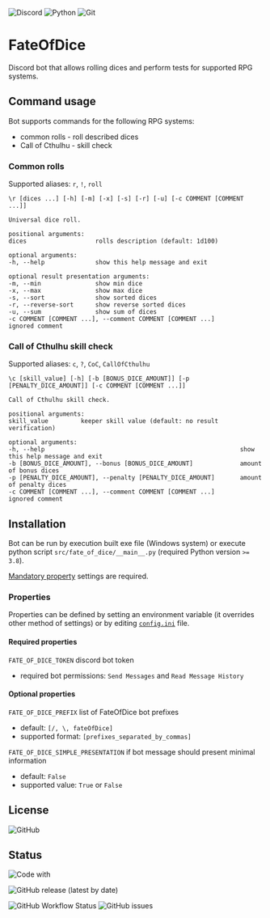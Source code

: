 ![Discord](https://img.shields.io/badge/Discord-7289DA?style=for-the-badge&logo=discord&logoColor=white) 
![Python](https://img.shields.io/badge/Python-yellow?style=for-the-badge&logo=python&logoColor=white) 
![Git](https://img.shields.io/badge/Git-F1502F?style=for-the-badge&logo=git&logoColor=white)

# FateOfDice
Discord bot that allows rolling dices and perform tests for supported RPG systems.

## Command usage
Bot supports commands for the following RPG systems:
* common rolls - roll described dices
* Call of Cthulhu - skill check

### Common rolls
Supported aliases: `r`, `!`, `roll`
```Shell
\r [dices ...] [-h] [-m] [-x] [-s] [-r] [-u] [-c COMMENT [COMMENT ...]]

Universal dice roll.

positional arguments:
dices                   rolls description (default: 1d100)

optional arguments:
-h, --help              show this help message and exit

optional result presentation arguments:
-m, --min               show min dice
-x, --max               show max dice
-s, --sort              show sorted dices
-r, --reverse-sort      show reverse sorted dices
-u, --sum               show sum of dices
-c COMMENT [COMMENT ...], --comment COMMENT [COMMENT ...]       ignored comment
```

### Call of Cthulhu skill check
Supported aliases: `c`, `?`, `CoC`, `CallOfCthulhu`
```Shell
\c [skill_value] [-h] [-b [BONUS_DICE_AMOUNT]] [-p [PENALTY_DICE_AMOUNT]] [-c COMMENT [COMMENT ...]]

Call of Cthulhu skill check.

positional arguments:
skill_value         keeper skill value (default: no result verification) 

optional arguments:
-h, --help                                                      show this help message and exit
-b [BONUS_DICE_AMOUNT], --bonus [BONUS_DICE_AMOUNT]             amount of bonus dices
-p [PENALTY_DICE_AMOUNT], --penalty [PENALTY_DICE_AMOUNT]       amount of penalty dices
-c COMMENT [COMMENT ...], --comment COMMENT [COMMENT ...]       ignored comment
```

## Installation
Bot can be run by execution built exe file (Windows system) or execute python script 
`src/fate_of_dice/__main__.py` (required Python version `>= 3.8`).

[Mandatory property](#Required-properties) settings are required.

### Properties
Properties can be defined by setting an environment variable (it overrides other method of settings) 
or by editing [`config.ini`](resources/config.ini) file.

#### Required properties
`FATE_OF_DICE_TOKEN` discord bot token
* required bot permissions: `Send Messages` and `Read Message History`

#### Optional properties
`FATE_OF_DICE_PREFIX` list of FateOfDice bot prefixes
* default: `[/, \, fateOfDice]`
* supported format: `[prefixes_separated_by_commas]`

`FATE_OF_DICE_SIMPLE_PRESENTATION` if bot message should present minimal information
* default: `False`
* supported value: `True` or `False`

## License
![GitHub](https://img.shields.io/github/license/bonczeq/FateOfDice?style=flat-square)

## Status
![Code with](https://img.shields.io/badge/CODE%20WITH%20%20%20%E2%99%A5-a832a0?style=for-the-badge)

![GitHub release (latest by date)](https://img.shields.io/github/v/release/bonczeq/FateOfDice?style=flat-square)

![GitHub Workflow Status](https://img.shields.io/github/workflow/status/bonczeq/FateOfDice/FateOfDice%20push?style=flat-square)
![GitHub issues](https://img.shields.io/github/issues/bonczeq/FateOfDice?style=flat-square)